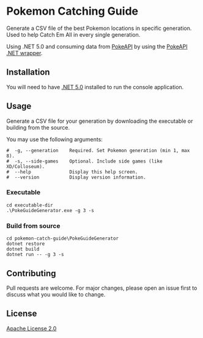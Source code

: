 # Pokemon Catching Guide

Generate a CSV file of the best Pokemon locations in specific generation. Used to help Catch Em All in every single generation.

Using .NET 5.0 and consuming data from [PokeAPI](https://pokeapi.co) by using the [PokeAPI .NET wrapper](https://github.com/mtrdp642/PokeApiNet).

## Installation

You will need to have [.NET 5.0](https://dotnet.microsoft.com/download/dotnet/5.0) installed to run the console application.

## Usage

Generate a CSV file for your generation by downloading the executable or building from the source.

You may use the following arguments:

```shell
#  -g, --generation    Required. Set Pokemon generation (min 1, max 8).
#  -s, --side-games    Optional. Include side games (like XD/Colloseum).
#  --help              Display this help screen.
#  --version           Display version information.
```

### Executable

```shell
cd executable-dir
.\PokeGuideGenerator.exe -g 3 -s
```

### Build from source

```shell
cd pokemon-catch-guide\PokeGuideGenerator
dotnet restore
dotnet build
dotnet run -- -g 3 -s
```

## Contributing
Pull requests are welcome. For major changes, please open an issue first to discuss what you would like to change.

## License
[Apache License 2.0](http://www.apache.org/licenses/)